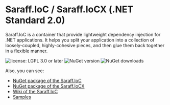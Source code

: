 # Saraff.IoC / Saraff.IoCX (.NET Standard 2.0)
Saraff.IoC is a container that provide lightweight dependency injection for .NET applications. It helps you split your application into a collection of loosely-coupled, highly-cohesive pieces, and then glue them back together in a flexible manner. 

![license: LGPL 3.0 or later](https://img.shields.io/badge/license-LGPL%203.0%20or%20later-blue?style=flat&logo=git) ![NuGet version](https://img.shields.io/nuget/v/Saraff.IoC.svg?style=flat&logo=nuget) ![NuGet downloads](https://img.shields.io/nuget/dt/Saraff.IoC.svg?style=flat&logo=nuget)

Also, you can see: 
* [NuGet package of the Saraff.IoC](https://www.nuget.org/packages/Saraff.IoC/)
* [NuGet package of the Saraff.IoCX](https://www.nuget.org/packages/Saraff.IoCX/)
* [Wiki of the Saraff.IoC](https://saraff-9eb1047a4beb4cef8506b29ba325bd5a.github.io/saraffioc/)
* [Samples](https://saraff-9eb1047a4beb4cef8506b29ba325bd5a.github.io/saraffioc/Samples.html)
